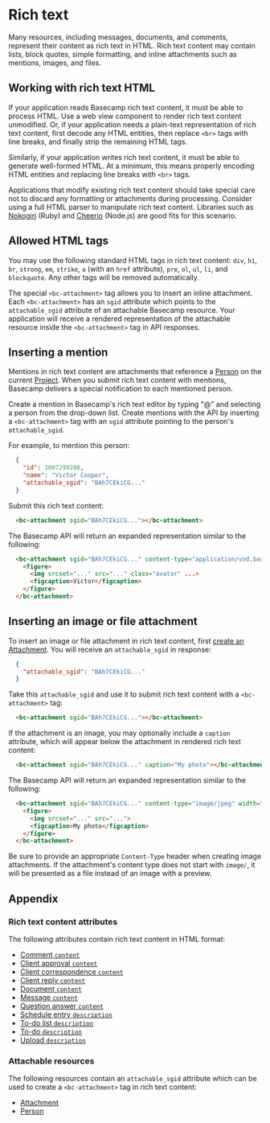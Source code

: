 Rich text
=========

Many resources, including messages, documents, and comments, represent their content as rich text in HTML. Rich text content may contain lists, block quotes, simple formatting, and inline attachments such as mentions, images, and files.


Working with rich text HTML
---------------------------

If your application reads Basecamp rich text content, it must be able to process HTML. Use a web view component to render rich text content unmodified. Or, if your application needs a plain-text representation of rich text content, first decode any HTML entities, then replace `<br>` tags with line breaks, and finally strip the remaining HTML tags.

Similarly, if your application writes rich text content, it must be able to generate well-formed HTML. At a minimum, this means properly encoding HTML entities and replacing line breaks with `<br>` tags.

Applications that modify existing rich text content should take special care not to discard any formatting or attachments during processing. Consider using a full HTML parser to manipulate rich text content. Libraries such as [Nokogiri](http://www.nokogiri.org) (Ruby) and [Cheerio](https://github.com/cheeriojs/cheerio) (Node.js) are good fits for this scenario.


Allowed HTML tags
-----------------

You may use the following standard HTML tags in rich text content: `div`, `h1`, `br`, `strong`, `em`, `strike`, `a` (with an `href` attribute), `pre`, `ol`, `ul`, `li`, and `blockquote`. Any other tags will be removed automatically.

The special `<bc-attachment>` tag allows you to insert an inline attachment. Each `<bc-attachment>` has an `sgid` attribute which points to the `attachable_sgid` attribute of an attachable Basecamp resource. Your application will receive a rendered representation of the attachable resource inside the `<bc-attachment>` tag in API responses.


Inserting a mention
-------------------

Mentions in rich text content are attachments that reference a [Person](people.md) on the current [Project](projects.md). When you submit rich text content with mentions, Basecamp delivers a special notification to each mentioned person.

Create a mention in Basecamp's rich text editor by typing "@" and selecting a person from the drop-down list. Create mentions with the API by inserting a `<bc-attachment>` tag with an `sgid` attribute pointing to the person's `attachable_sgid`.

For example, to mention this person:

```json
  {
    "id": 1007299208,
    "name": "Victor Cooper",
    "attachable_sgid": "BAh7CEkiCG..."
  }
```

Submit this rich text content:

```html
  <bc-attachment sgid="BAh7CEkiCG..."></bc-attachment>
```

The Basecamp API will return an expanded representation similar to the following:

```html
  <bc-attachment sgid="BAh7CEkiCG..." content-type="application/vnd.basecamp.mention">
    <figure>
      <img srcset="..." src="..." class="avatar" ...>
      <figcaption>Victor</figcaption>
    </figure>
  </bc-attachment>
```


Inserting an image or file attachment
-------------------------------------

To insert an image or file attachment in rich text content, first [create an Attachment](attachments.md#create-an-attachment). You will receive an `attachable_sgid` in response:

```json
  {
    "attachable_sgid": "BAh7CEkiCG..."
  }
````

Take this `attachable_sgid` and use it to submit rich text content with a `<bc-attachment>` tag:

```html
  <bc-attachment sgid="BAh7CEkiCG..."></bc-attachment>
```

If the attachment is an image, you may optionally include a `caption` attribute, which will appear below the attachment in rendered rich text content:

```html
  <bc-attachment sgid="BAh7CEkiCG..." caption="My photo"></bc-attachment>
```

The Basecamp API will return an expanded representation similar to the following:

```html
  <bc-attachment sgid="BAh7CEkiCG..." content-type="image/jpeg" width="2560" height="1536" url="..." href="..." filename="my-photo.jpg" caption="My photo">
    <figure>
      <img srcset="..." src="...">
      <figcaption>My photo</figcaption>
    </figure>
  </bc-attachment>
```

Be sure to provide an appropriate `Content-Type` header when creating image attachments. If the attachment's content type does not start with `image/`, it will be presented as a file instead of an image with a preview.


Appendix
--------

### Rich text content attributes

The following attributes contain rich text content in HTML format:

- [Comment `content`](comments.md#get-a-comment)
- [Client approval `content`](client_approvals.md#get-a-client-approval)
- [Client correspondence `content`](client_correspondences.md#get-a-client-correspondence)
- [Client reply `content`](client_replies.md#get-a-client-reply)
- [Document `content`](documents.md#get-a-document)
- [Message `content`](messages.md#get-a-message)
- [Question answer `content`](question_answers.md#get-a-question-answer)
- [Schedule entry `description`](schedule_entries.md#get-a-schedule-entry)
- [To-do list `description`](todolists.md#get-a-to-do-list)
- [To-do `description`](todos.md#get-a-to-do)
- [Upload `description`](uploads.md#get-an-upload)


### Attachable resources

The following resources contain an `attachable_sgid` attribute which can be used to create a `<bc-attachment>` tag in rich text content:

- [Attachment](attachments.md)
- [Person](people.md)
